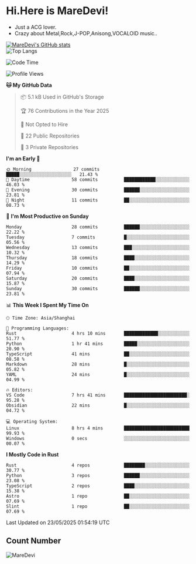 # Hi.Here is MareDevi!

- Just a ACG lover.
- Crazy about Metal,Rock,J-POP,Anisong,VOCALOID music..

[![MareDevi's GitHub stats](https://github-readme-stats.vercel.app/api?username=MareDevi&show_icons=true&theme=algolia)](https://github.com/anuraghazra/github-readme-stats)  
![Top Langs](https://github-readme-stats.vercel.app/api/top-langs/?username=MareDevi&layout=compact&theme=algolia)

<!--START_SECTION:waka-->
![Code Time](http://img.shields.io/badge/Code%20Time-179%20hrs%2011%20mins-blue)

![Profile Views](http://img.shields.io/badge/Profile%20Views-0-blue)

**🐱 My GitHub Data** 

> 📦 5.1 kB Used in GitHub's Storage 
 > 
> 🏆 76 Contributions in the Year 2025
 > 
> 🚫 Not Opted to Hire
 > 
> 📜 22 Public Repositories 
 > 
> 🔑 3 Private Repositories 
 > 
**I'm an Early 🐤** 

```text
🌞 Morning                27 commits          █████░░░░░░░░░░░░░░░░░░░░   21.43 % 
🌆 Daytime                58 commits          ████████████░░░░░░░░░░░░░   46.03 % 
🌃 Evening                30 commits          ██████░░░░░░░░░░░░░░░░░░░   23.81 % 
🌙 Night                  11 commits          ██░░░░░░░░░░░░░░░░░░░░░░░   08.73 % 
```
📅 **I'm Most Productive on Sunday** 

```text
Monday                   28 commits          ██████░░░░░░░░░░░░░░░░░░░   22.22 % 
Tuesday                  7 commits           █░░░░░░░░░░░░░░░░░░░░░░░░   05.56 % 
Wednesday                13 commits          ███░░░░░░░░░░░░░░░░░░░░░░   10.32 % 
Thursday                 18 commits          ████░░░░░░░░░░░░░░░░░░░░░   14.29 % 
Friday                   10 commits          ██░░░░░░░░░░░░░░░░░░░░░░░   07.94 % 
Saturday                 20 commits          ████░░░░░░░░░░░░░░░░░░░░░   15.87 % 
Sunday                   30 commits          ██████░░░░░░░░░░░░░░░░░░░   23.81 % 
```


📊 **This Week I Spent My Time On** 

```text
🕑︎ Time Zone: Asia/Shanghai

💬 Programming Languages: 
Rust                     4 hrs 10 mins       █████████████░░░░░░░░░░░░   51.77 % 
Python                   1 hr 41 mins        █████░░░░░░░░░░░░░░░░░░░░   20.90 % 
TypeScript               41 mins             ██░░░░░░░░░░░░░░░░░░░░░░░   08.58 % 
Markdown                 28 mins             █░░░░░░░░░░░░░░░░░░░░░░░░   05.82 % 
YAML                     24 mins             █░░░░░░░░░░░░░░░░░░░░░░░░   04.99 % 

🔥 Editors: 
VS Code                  7 hrs 41 mins       ████████████████████████░   95.28 % 
Obsidian                 22 mins             █░░░░░░░░░░░░░░░░░░░░░░░░   04.72 % 

💻 Operating System: 
Linux                    8 hrs 4 mins        █████████████████████████   99.93 % 
Windows                  0 secs              ░░░░░░░░░░░░░░░░░░░░░░░░░   00.07 % 
```

**I Mostly Code in Rust** 

```text
Rust                     4 repos             ████████░░░░░░░░░░░░░░░░░   30.77 % 
Python                   3 repos             ██████░░░░░░░░░░░░░░░░░░░   23.08 % 
TypeScript               2 repos             ████░░░░░░░░░░░░░░░░░░░░░   15.38 % 
Astro                    1 repo              ██░░░░░░░░░░░░░░░░░░░░░░░   07.69 % 
Slint                    1 repo              ██░░░░░░░░░░░░░░░░░░░░░░░   07.69 % 
```




 Last Updated on 23/05/2025 01:54:19 UTC
<!--END_SECTION:waka-->

## Count Number
![MareDevi](https://count.getloli.com/get/@maredevi?theme=moebooru-h)  

<!---
MareDevi/MareDevi is a ✨ special ✨ repository because its `README.md` (this file) appears on your GitHub profile.
You can click the Preview link to take a look at your changes.
--->

